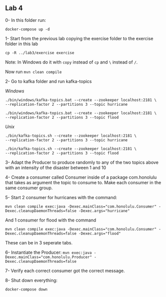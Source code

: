 ## Lab 4

0- In this folder run:

```
docker-compose up -d
```


1- Start from the previous lab copying the exercise folder to the exercise folder in this lab

```
cp -R ../lab3/exercise exercise
```

Note: In Windows do it with `copy` instead of `cp` and `\` instead of `/`.

Now run `mvn clean compile`

2- Go to kafka folder and run kafka-topics

*Windows*

```
./bin/windows/kafka-topics.bat --create --zookeeper localhost:2181 \
--replication-factor 2 --partitions 3 --topic hurricane

./bin/windows/kafka-topics.bat --create --zookeeper localhost:2181 \
--replication-factor 2 --partitions 3 --topic flood
```

*Unix*

```
./bin/kafka-topics.sh --create --zookeeper localhost:2181 \
--replication-factor 2 --partitions 3 --topic hurricane

./bin/kafka-topics.sh --create --zookeeper localhost:2181 \
--replication-factor 2 --partitions 3 --topic flood
```

3- Adapt the Producer to produce randomly to any of the two topics above with an intensity of the disaster between 1 and 10

4- Create a consumer called Consumer inside of a package com.honolulu that takes as argument the topic to consume to. Make each consumer in the same consumer group.

5- Start 2 consumer for hurricanes with the command:

```
mvn clean compile exec:java -Dexec.mainClass="com.honolulu.Consumer" -Dexec.cleanupDaemonThreads=false -Dexec.args="hurricane"
```

And 1 consumer for flood with the command

```
mvn clean compile exec:java -Dexec.mainClass="com.honolulu.Consumer" -Dexec.cleanupDaemonThreads=false -Dexec.args="flood"
```

These can be in 3 seperate tabs.

6- Instantiate the Producer: `mvn exec:java -Dexec.mainClass="com.honolulu.Producer" -Dexec.cleanupDaemonThreads=false`

7- Verify each correct consumer got the correct message.

8- Shut down everything:

```
docker-compose down
```

